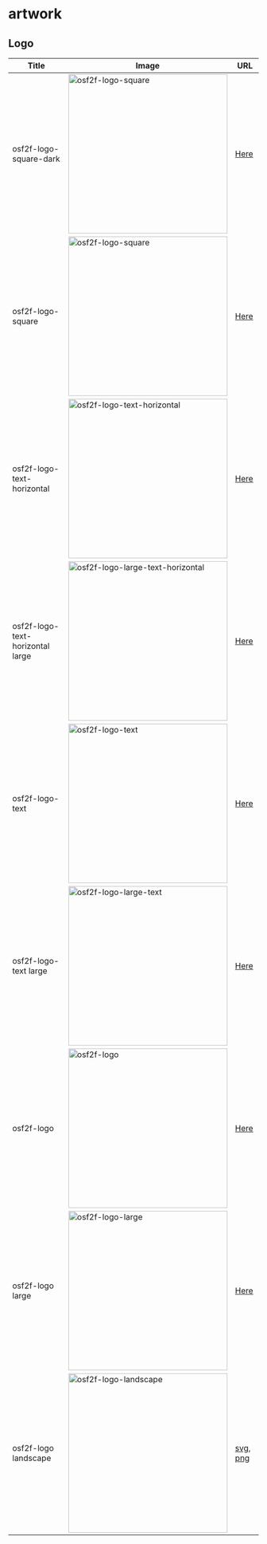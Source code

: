 # artwork

## Logo

| Title                            | Image                                                        | URL                                                          |
| -------------------------------- | ------------------------------------------------------------ | ------------------------------------------------------------ |
| osf2f-logo-square-dark       | <img width="320" alt="osf2f-logo-square" src="https://user-images.githubusercontent.com/1651790/172050858-16b8b99f-3778-462f-a75d-3aea53767aae.jpg"> | [Here](https://user-images.githubusercontent.com/1651790/172050858-16b8b99f-3778-462f-a75d-3aea53767aae.jpg) |
| osf2f-logo-square       | <img width="320" alt="osf2f-logo-square" src="https://user-images.githubusercontent.com/1651790/138994365-016923f5-0b0d-4c8e-af7d-8698d29be629.png"> | [Here](https://user-images.githubusercontent.com/1651790/138994365-016923f5-0b0d-4c8e-af7d-8698d29be629.png) |
| osf2f-logo-text-horizontal       | <img width="320" alt="osf2f-logo-text-horizontal" src="https://user-images.githubusercontent.com/1651790/138436863-3fbca1ca-2b0e-4b0d-8ada-3efc41e59788.png"> | [Here](https://user-images.githubusercontent.com/1651790/138436863-3fbca1ca-2b0e-4b0d-8ada-3efc41e59788.png) |
| osf2f-logo-text-horizontal large | <img width="320" alt="osf2f-logo-large-text-horizontal" src="https://user-images.githubusercontent.com/1651790/138436877-973ea541-b1cb-475f-b126-82c2885b0a79.png"> | [Here](https://user-images.githubusercontent.com/1651790/138436877-973ea541-b1cb-475f-b126-82c2885b0a79.png) |
| osf2f-logo-text                  | <img width="320" alt="osf2f-logo-text" src="https://user-images.githubusercontent.com/1651790/138436870-c5815f96-7483-4494-981a-089755c22d95.png"> | [Here](https://user-images.githubusercontent.com/1651790/138436870-c5815f96-7483-4494-981a-089755c22d95.png) |
| osf2f-logo-text large            | <img width="320" alt="osf2f-logo-large-text" src="https://user-images.githubusercontent.com/1651790/138436880-5a940e27-b708-4842-8429-03cd86247ca3.png"> | [Here](https://user-images.githubusercontent.com/1651790/138436880-5a940e27-b708-4842-8429-03cd86247ca3.png) |
| osf2f-logo                       | <img width="320" src="https://user-images.githubusercontent.com/1651790/138436875-8b00aa74-b133-4775-b7c0-0d9be56d209a.png" alt="osf2f-logo" /> | [Here](https://user-images.githubusercontent.com/1651790/138436875-8b00aa74-b133-4775-b7c0-0d9be56d209a.png) |
| osf2f-logo large                 | <img width="320" src="https://user-images.githubusercontent.com/1651790/138436885-cf06b9ce-73c5-4baa-89ea-05eb8a8feed3.png" alt="osf2f-logo-large" style="width:320;" /> | [Here](https://user-images.githubusercontent.com/1651790/138436885-cf06b9ce-73c5-4baa-89ea-05eb8a8feed3.png) |
| osf2f-logo landscape             | <img width="320" src="https://user-images.githubusercontent.com/1651790/223666610-6984735c-17c2-4c3e-aeb3-73c341ec4b93.png" alt="osf2f-logo-landscape" style="width:320;" /> | [svg](https://user-images.githubusercontent.com/1651790/223666626-bc401091-7adb-4a6f-8d85-d45654d13cc3.svg), [png](https://user-images.githubusercontent.com/1651790/223666610-6984735c-17c2-4c3e-aeb3-73c341ec4b93.png) |
